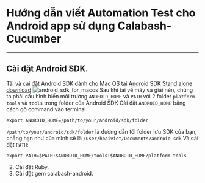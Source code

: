 # Hướng dẫn viết Automation Test cho Android app sử dụng Calabash-Cucumber
------

## Cài đặt Android SDK. 
Tải và cài đặt Android SDK dành cho Mac OS tại [Android SDK Stand alone download](http://developer.android.com/sdk/index.html#Other)
    ![android_sdk_for_macos](http://i.imgur.com/sm5eCyE.png)
Sau khi tải về máy và giải nén, chúng ta phải cấu hình biến môi trường <code>ANDROID_HOME</code> và <code>PATH</code> với 2 folder <code>platform-tools</code> và <code>tools</code> trong folder của Android SDK
Cài đặt <code>ANDROID_HOME</code> bằng cách gõ command vào terminal
<pre><code>export ANDROID_HOME=/path/to/your/android/sdk/folder</code></pre>
<code>/path/to/your/android/sdk/folder</code> là đường dẫn tới folder lưu SDK của bạn, chẳng hạn như của mình sẽ là <code>/User/hoaiviet/Documents/android-sdk</code>
Và cài đặt <code>PATH</code>:
<pre><code>export PATH=$PATH:$ANDROID_HOME/tools:$ANDROID_HOME/platform-tools</pre></code>
	
2. Cài đặt Ruby.  
3. Cài đặt gem calabash-android.
